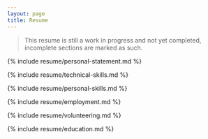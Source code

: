 ```yaml
---
layout: page
title: Resume
---
```


> This resume is still a work in progress and not yet completed, incomplete sections are marked as such.

{% include resume/personal-statement.md %}

{% include resume/technical-skills.md %}

{% include resume/personal-skills.md %}

{% include resume/employment.md %}

{% include resume/volunteering.md %}

{% include resume/education.md %}
